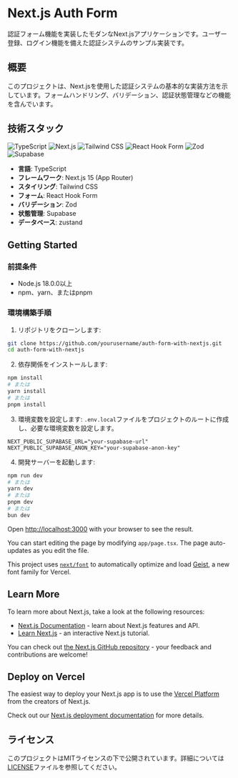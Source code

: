 # Next.js Auth Form

認証フォーム機能を実装したモダンなNext.jsアプリケーションです。ユーザー登録、ログイン機能を備えた認証システムのサンプル実装です。

## 概要

このプロジェクトは、Next.jsを使用した認証システムの基本的な実装方法を示しています。フォームハンドリング、バリデーション、認証状態管理などの機能を含んでいます。

## 技術スタック

![TypeScript](https://img.shields.io/badge/-TypeScript-3178C6?style=flat&logo=typescript&logoColor=white)
![Next.js](https://img.shields.io/badge/-Next.js-000000?style=flat&logo=next.js&logoColor=white)
![Tailwind CSS](https://img.shields.io/badge/-Tailwind_CSS-38B2AC?style=flat&logo=tailwind-css&logoColor=white)
![React Hook Form](https://img.shields.io/badge/-React_Hook_Form-EC5990?style=flat&logo=react&logoColor=white)
![Zod](https://img.shields.io/badge/-Zod-3068B7?style=flat&logo=zod&logoColor=white)
![Supabase](https://img.shields.io/badge/-Supabase-3ECF8E?style=flat&logo=supabase&logoColor=white)

- **言語**: TypeScript
- **フレームワーク**: Next.js 15 (App Router)
- **スタイリング**: Tailwind CSS
- **フォーム**: React Hook Form
- **バリデーション**: Zod
- **状態管理**: Supabase
- **データベース**: zustand

## Getting Started

### 前提条件
- Node.js 18.0.0以上
- npm、yarn、またはpnpm

### 環境構築手順

1. リポジトリをクローンします:
```bash
git clone https://github.com/yourusername/auth-form-with-nextjs.git
cd auth-form-with-nextjs
```

2. 依存関係をインストールします:
```bash
npm install
# または
yarn install
# または
pnpm install
```

3. 環境変数を設定します:
`.env.local`ファイルをプロジェクトのルートに作成し、必要な環境変数を設定します。
```
NEXT_PUBLIC_SUPABASE_URL="your-supabase-url"
NEXT_PUBLIC_SUPABASE_ANON_KEY="your-supabase-anon-key"
```

4. 開発サーバーを起動します:
```bash
npm run dev
# または
yarn dev
# または
pnpm dev
# または
bun dev
```

Open [http://localhost:3000](http://localhost:3000) with your browser to see the result.

You can start editing the page by modifying `app/page.tsx`. The page auto-updates as you edit the file.

This project uses [`next/font`](https://nextjs.org/docs/app/building-your-application/optimizing/fonts) to automatically optimize and load [Geist](https://vercel.com/font), a new font family for Vercel.

## Learn More

To learn more about Next.js, take a look at the following resources:

- [Next.js Documentation](https://nextjs.org/docs) - learn about Next.js features and API.
- [Learn Next.js](https://nextjs.org/learn) - an interactive Next.js tutorial.

You can check out [the Next.js GitHub repository](https://github.com/vercel/next.js) - your feedback and contributions are welcome!

## Deploy on Vercel

The easiest way to deploy your Next.js app is to use the [Vercel Platform](https://vercel.com/new?utm_medium=default-template&filter=next.js&utm_source=create-next-app&utm_campaign=create-next-app-readme) from the creators of Next.js.

Check out our [Next.js deployment documentation](https://nextjs.org/docs/app/building-your-application/deploying) for more details.

## ライセンス

このプロジェクトはMITライセンスの下で公開されています。詳細については[LICENSE](LICENSE)ファイルを参照してください。
